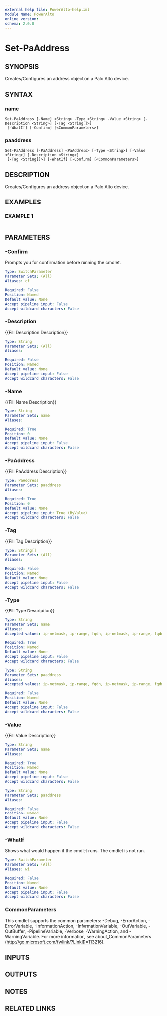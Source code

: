 ```yaml
---
external help file: PowerAlto-help.xml
Module Name: PowerAlto
online version:
schema: 2.0.0
---
```


# Set-PaAddress

## SYNOPSIS
Creates/Configures an address object on a Palo Alto device.

## SYNTAX

### name
```
Set-PaAddress [-Name] <String> -Type <String> -Value <String> [-Description <String>] [-Tag <String[]>]
 [-WhatIf] [-Confirm] [<CommonParameters>]
```

### paaddress
```
Set-PaAddress [-PaAddress] <PaAddress> [-Type <String>] [-Value <String>] [-Description <String>]
 [-Tag <String[]>] [-WhatIf] [-Confirm] [<CommonParameters>]
```

## DESCRIPTION
Creates/Configures an address object on a Palo Alto device.

## EXAMPLES

### EXAMPLE 1
```

```

## PARAMETERS

### -Confirm
Prompts you for confirmation before running the cmdlet.

```yaml
Type: SwitchParameter
Parameter Sets: (All)
Aliases: cf

Required: False
Position: Named
Default value: None
Accept pipeline input: False
Accept wildcard characters: False
```

### -Description
{{Fill Description Description}}

```yaml
Type: String
Parameter Sets: (All)
Aliases:

Required: False
Position: Named
Default value: None
Accept pipeline input: False
Accept wildcard characters: False
```

### -Name
{{Fill Name Description}}

```yaml
Type: String
Parameter Sets: name
Aliases:

Required: True
Position: 0
Default value: None
Accept pipeline input: False
Accept wildcard characters: False
```

### -PaAddress
{{Fill PaAddress Description}}

```yaml
Type: PaAddress
Parameter Sets: paaddress
Aliases:

Required: True
Position: 0
Default value: None
Accept pipeline input: True (ByValue)
Accept wildcard characters: False
```

### -Tag
{{Fill Tag Description}}

```yaml
Type: String[]
Parameter Sets: (All)
Aliases:

Required: False
Position: Named
Default value: None
Accept pipeline input: False
Accept wildcard characters: False
```

### -Type
{{Fill Type Description}}

```yaml
Type: String
Parameter Sets: name
Aliases:
Accepted values: ip-netmask, ip-range, fqdn, ip-netmask, ip-range, fqdn, ip-netmask, ip-range, fqdn, ip-netmask, ip-range, fqdn, ip-netmask, ip-range, fqdn, ip-netmask, ip-range, fqdn, ip-netmask, ip-range, fqdn, ip-netmask, ip-range, fqdn, ip-netmask, ip-range, fqdn, ip-netmask, ip-range, fqdn, ip-netmask, ip-range, fqdn, ip-netmask, ip-range, fqdn, ip-netmask, ip-range, fqdn, ip-netmask, ip-range, fqdn, ip-netmask, ip-range, fqdn, ip-netmask, ip-range, fqdn

Required: True
Position: Named
Default value: None
Accept pipeline input: False
Accept wildcard characters: False
```

```yaml
Type: String
Parameter Sets: paaddress
Aliases:
Accepted values: ip-netmask, ip-range, fqdn, ip-netmask, ip-range, fqdn, ip-netmask, ip-range, fqdn, ip-netmask, ip-range, fqdn, ip-netmask, ip-range, fqdn, ip-netmask, ip-range, fqdn, ip-netmask, ip-range, fqdn, ip-netmask, ip-range, fqdn, ip-netmask, ip-range, fqdn, ip-netmask, ip-range, fqdn, ip-netmask, ip-range, fqdn, ip-netmask, ip-range, fqdn, ip-netmask, ip-range, fqdn, ip-netmask, ip-range, fqdn, ip-netmask, ip-range, fqdn, ip-netmask, ip-range, fqdn

Required: False
Position: Named
Default value: None
Accept pipeline input: False
Accept wildcard characters: False
```

### -Value
{{Fill Value Description}}

```yaml
Type: String
Parameter Sets: name
Aliases:

Required: True
Position: Named
Default value: None
Accept pipeline input: False
Accept wildcard characters: False
```

```yaml
Type: String
Parameter Sets: paaddress
Aliases:

Required: False
Position: Named
Default value: None
Accept pipeline input: False
Accept wildcard characters: False
```

### -WhatIf
Shows what would happen if the cmdlet runs.
The cmdlet is not run.

```yaml
Type: SwitchParameter
Parameter Sets: (All)
Aliases: wi

Required: False
Position: Named
Default value: None
Accept pipeline input: False
Accept wildcard characters: False
```

### CommonParameters
This cmdlet supports the common parameters: -Debug, -ErrorAction, -ErrorVariable, -InformationAction, -InformationVariable, -OutVariable, -OutBuffer, -PipelineVariable, -Verbose, -WarningAction, and -WarningVariable. For more information, see about_CommonParameters (http://go.microsoft.com/fwlink/?LinkID=113216).

## INPUTS

## OUTPUTS

## NOTES

## RELATED LINKS
